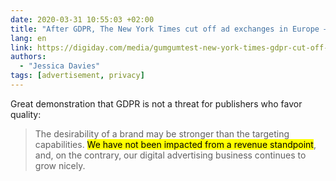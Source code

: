 ```yaml
---
date: 2020-03-31 10:55:03 +02:00
title: "After GDPR, The New York Times cut off ad exchanges in Europe — and kept growing ad revenue"
lang: en
link: https://digiday.com/media/gumgumtest-new-york-times-gdpr-cut-off-ad-exchanges-europe-ad-revenue/
authors:
  - "Jessica Davies"
tags: [advertisement, privacy]
---
```


Great demonstration that GDPR is not a threat for publishers who favor quality:

> The desirability of a brand may be stronger than the targeting capabilities. <mark>We have not been impacted from a revenue standpoint</mark>, and, on the contrary, our digital advertising business continues to grow nicely.
